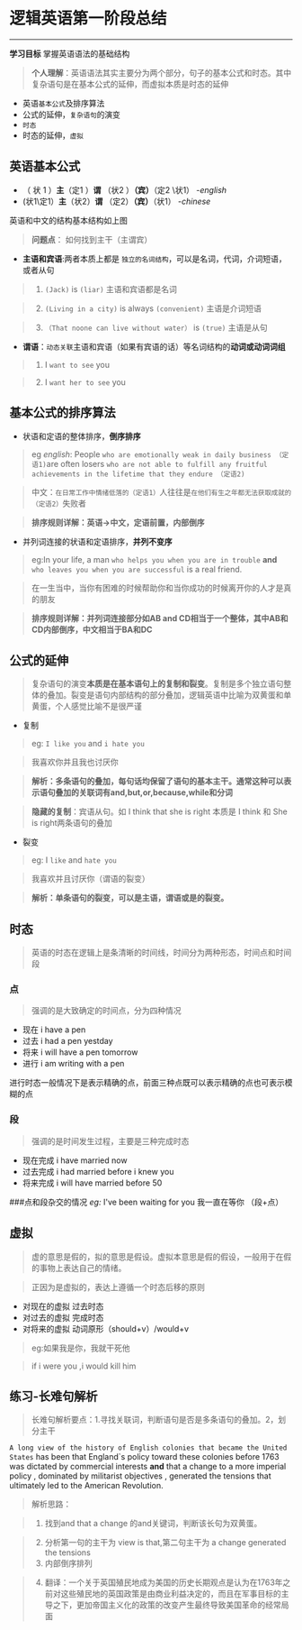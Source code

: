 # 逻辑英语第一阶段总结 
------

**学习目标** 掌握英语语法的基础结构

>**个人理解**：英语语法其实主要分为两个部分，句子的基本公式和时态。其中复杂语句是在基本公式的延伸，而虚拟本质是时态的延伸

- 英语`基本公式`及排序算法
- 公式的延伸，`复杂语句`的演变
- `时态`
- 时态的延伸，`虚拟`

## 英语基本公式

- （ 状  1  ）**主**（定1 ）**谓**  （状2 ）**（宾）**（定2 \状1）     -*english*
- (状1\定1）**主**（状2）**谓** （定2）**（宾）**（状1）       -*chinese*

英语和中文的结构基本结构如上图

> **问题点**： 如何找到主干（主谓宾）

- **主语和宾语**:两者本质上都是 `独立的名词结构`，可以是名词，代词，介词短语，或者从句
>1. `(Jack)` is `(liar)` 主语和宾语都是名词

> 2. `(Living in a city)` is always `(convenient)` 主语是介词短语

> 3. `（That noone can live without water）` is `(true)` 主语是从句
 
- **谓语**：`动态关联`主语和宾语（如果有宾语的话）等名词结构的**动词或动词词组**
> 1. I `want to see` you  

> 2. I `want her to see` you 
## 基本公式的排序算法
- 状语和定语的整体排序，**倒序排序**
> eg *english*: People `who are emotionally weak in daily business （定语1)`are often losers `who are not able to fulfill any fruitful achievements in the lifetime that they endure （定语2)`

> 中文：`在日常工作中情绪低落的（定语1）`人往往是`在他们有生之年都无法获取成就的（定语2）`失败者

>**排序规则详解：英语->中文，定语前置，内部倒序** 

- 并列词连接的状语和定语排序，**并列不变序**
>eg:In your life, a man `who helps you when you are in trouble` **and**` who leaves you when you are successful` is a real friend.

> 在一生当中，当你有困难的时候帮助你和当你成功的时候离开你的人才是真的朋友

> **排序规则详解：并列词连接部分如AB and CD相当于一个整体，其中AB和CD内部倒序，中文相当于BA和DC**

## 公式的延伸
>复杂语句的演变**本质是在基本语句上的复制和裂变**。复制是多个独立语句整体的叠加。裂变是语句内部结构的部分叠加，逻辑英语中比喻为双黄蛋和单黄蛋，个人感觉比喻不是很严谨

- 复制
> eg: `I like you` and `i hate you` 

> 我喜欢你并且我也讨厌你

> **解析：多条语句的叠加，每句话均保留了语句的基本主干。通常这种可以表示语句叠加的关联词有and,but,or,because,while和分词**

> **隐藏的复制**：宾语从句。如 I think that she is right 本质是 I think  和 She is right两条语句的叠加

- 裂变
> eg: I `like` and `hate you` 

> 我喜欢并且讨厌你（谓语的裂变）

> **解析：单条语句的裂变，可以是主语，谓语或是的裂变。**

## 时态
>英语的时态在逻辑上是条清晰的时间线，时间分为两种形态，时间点和时间段

### 点
>强调的是大致确定的时间点，分为四种情况

- 现在 i have a pen
- 过去 i had a pen yestday
- 将来 i will have a pen tomorrow
- 进行 i am writing with a pen

 进行时态一般情况下是表示精确的点，前面三种点既可以表示精确的点也可表示模糊的点
### 段
> 强调的是时间发生过程，主要是三种完成时态

- 现在完成 i have married now
- 过去完成 i had married before i knew you
- 将来完成 i will have married before 50

###点和段杂交的情况
*eg:* I've been waiting for you
我一直在等你 （段+点）
## 虚拟
> 虚的意思是假的，拟的意思是假设。虚拟本意思是假的假设，一般用于在假的事物上表达自己的情绪。

> 正因为是虚拟的，表达上遵循一个时态后移的原则
 
- 对现在的虚拟 过去时态
- 对过去的虚拟 完成时态
- 对将来的虚拟 动词原形（should+v）/would+v
 
> eg:如果我是你，我就干死他

>if i were you ,i would kill him

## 练习-长难句解析
> 长难句解析要点：1.寻找关联词，判断语句是否是多条语句的叠加。2，划分主干

`A long view of the history of English colonies that became the United States` has been that England`s policy toward these colonies before 1763 was dictated by commercial interests **and** that a change to a more imperial policy , dominated by militarist objectives , generated the tensions that ultimately led to the American Revolution.
> 解析思路：

> 1. 找到and that a change 的and关键词，判断该长句为双黄蛋。

> 2. 分析第一句的主干为 view is that,第二句主干为 a change generated the tensions
> 3. 内部倒序排列

> 4. 翻译：一个关于英国殖民地成为美国的历史长期观点是认为在1763年之前对这些殖民地的英国政策是由商业利益决定的，而且在军事目标的主导之下，更加帝国主义化的政策的改变产生最终导致美国革命的经常局面

